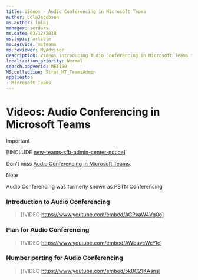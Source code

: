```yaml
---
title: Videos - Audio Conferencing in Microsoft Teams
author: LolaJacobsen
ms.author: lolaj
manager: serdars
ms.date: 03/12/2018
ms.topic: article
ms.service: msteams
ms.reviewer: MyAdvisor
description: Videos introducing Audio Conferencing in Microsoft Teams to the IT admin.
localization_priority: Normal
search.appverid: MET150
MS.collection: Strat_MT_TeamsAdmin
appliesto: 
- Microsoft Teams
---
```


Videos: Audio Conferencing in Microsoft Teams
=============================================
> [!IMPORTANT]
> [!INCLUDE [new-teams-sfb-admin-center-notice](includes/new-teams-sfb-admin-center-notice.md)]

Don't miss [Audio Conferencing in Microsoft Teams](audio-conferencing.md).

> [!NOTE]
> Audio Conferencing was formerly known as PSTN Conferencing


### Introduction to Audio Conferencing
> [!VIDEO https://www.youtube.com/embed/AGPvaW4Vg0o]

### Plan for Audio Conferencing
> [!VIDEO https://www.youtube.com/embed/AWbuvcWcYIc]

### Number porting for Audio Conferencing
> [!VIDEO https://www.youtube.com/embed/5k0C21KAsns]